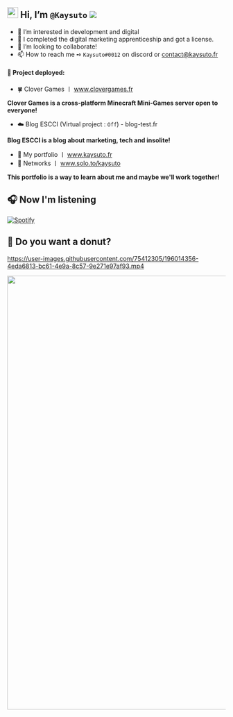 ## <img src="https://media.giphy.com/media/hvRJCLFzcasrR4ia7z/giphy.gif" width="25px"> Hi, I’m `@Kaysuto` ![](https://komarev.com/ghpvc/?username=Kaysuto&color=blue)
- 👀 I’m interested in development and digital
- 🌱 I completed the digital marketing apprenticeship and got a license.
- 💞️ I’m looking to collaborate!
- 📫 How to reach me ➺ `Kaysuto#0012` on discord or contact@kaysuto.fr

#### 🚀 Project deployed:
- 🍀 Clover Games 〡 www.clovergames.fr

**Clover Games is a cross-platform Minecraft Mini-Games server open to everyone!**


-  ☁️ Blog ESCCI (Virtual project : `Off`) - blog-test.fr

**Blog ESCCI is a blog about marketing, tech and insolite!**


-  💼 My portfolio 〡 www.kaysuto.fr
-  🏹 Networks 〡 www.solo.to/kaysuto

**This portfolio is a way to learn about me and maybe we'll work together!**

## 🎧 Now I'm listening
[![Spotify](https://novatorem-kaysuto.vercel.app/api/spotify)](https://open.spotify.com/user/Kaysuto)

## 🍩 Do you want a donut?

https://user-images.githubusercontent.com/75412305/196014356-4eda6813-bc61-4e9a-8c57-9e271e97af93.mp4

<!---
This is a ✨ special ✨ repository because its `README.md` (this file) appears on your GitHub profile.
You can click the Preview link to take a look at your changes.
--->
<img src="https://user-images.githubusercontent.com/75412305/166241048-e625def7-292b-424f-9738-1217e2ea0f48.gif" width="1000px">
